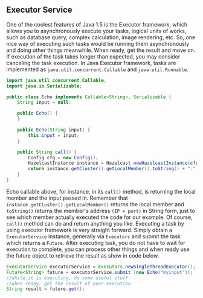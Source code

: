 

## Executor Service

One of the coolest features of Java 1.5 is the Executor framework, which allows you to asynchronously execute your tasks, logical units of works, such as database query, complex calculation, image rendering, etc. So, one nice way of executing such tasks would be running them asynchronously and doing other things meanwhile. When ready, get the result and move on. If execution of the task takes longer than expected, you may consider canceling the task execution. In Java Executor framework, tasks are implemented as `java.util.concurrent.Callable` and `java.util.Runnable`.

```java
import java.util.concurrent.Callable;
import java.io.Serializable;

public class Echo implements Callable<String>, Serializable {
    String input = null;

    public Echo() {
    }

    public Echo(String input) {
        this.input = input;
    }

    public String call() {
        Config cfg = new Config();
        HazelcastInstance instance = Hazelcast.newHazelcastInstance(cfg);
        return instance.getCluster().getLocalMember().toString() + ":" + input;
    }
}
```

Echo callable above, for instance, in its `call()` method, is returning the local member and the input passed in. Remember that `instance.getCluster().getLocalMember()` returns the local member and `toString()` returns the member's address `(IP + port)` in String form, just to see which member actually executed the code for our example. Of course, `call()` method can do and return anything you like. Executing a task by using executor framework is very straight forward. Simply obtain a `ExecutorService` instance, generally via `Executors` and submit the task which returns a `Future`. After executing task, you do not have to wait for execution to complete, you can process other things and when ready use the future object to retrieve the result as show in code below.

```java
ExecutorService executorService = Executors.newSingleThreadExecutor();
Future<String> future = executorService.submit (new Echo("myinput"));
//while it is executing, do some useful stuff
//when ready, get the result of your execution
String result = future.get();
```

